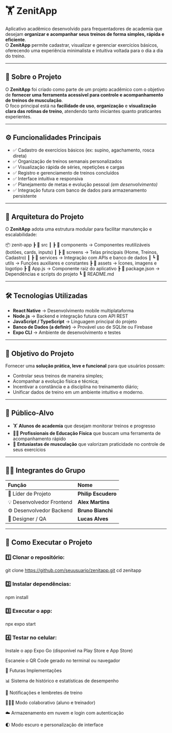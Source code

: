 # 🏋️ **ZenitApp**

Aplicativo acadêmico desenvolvido para frequentadores de academia que desejam **organizar e acompanhar seus treinos de forma simples, rápida e eficiente**.  
O **ZenitApp** permite cadastrar, visualizar e gerenciar exercícios básicos, oferecendo uma experiência minimalista e intuitiva voltada para o dia a dia do treino.

---

## 📱 **Sobre o Projeto**

O **ZenitApp** foi criado como parte de um projeto acadêmico com o objetivo de **fornecer uma ferramenta acessível para controle e acompanhamento de treinos de musculação**.  
O foco principal está na **facilidade de uso**, **organização** e **visualização clara das rotinas de treino**, atendendo tanto iniciantes quanto praticantes experientes.

---

## ⚙️ **Funcionalidades Principais**

- ✅ Cadastro de exercícios básicos (ex: supino, agachamento, rosca direta)  
- ✅ Organização de treinos semanais personalizados  
- ✅ Visualização rápida de séries, repetições e cargas  
- ✅ Registro e gerenciamento de treinos concluídos  
- ✅ Interface intuitiva e responsiva  
- ✅ Planejamento de metas e evolução pessoal *(em desenvolvimento)*  
- ✅ Integração futura com banco de dados para armazenamento persistente  

---

## 🧠 **Arquitetura do Projeto**

O **ZenitApp** adota uma estrutura modular para facilitar manutenção e escalabilidade:  

📦 zenit-app
┣ 📁 src
┃ ┣ 📁 components → Componentes reutilizáveis (botões, cards, inputs)
┃ ┣ 📁 screens → Telas principais (Home, Treinos, Cadastro)
┃ ┣ 📁 services → Integração com APIs e banco de dados
┃ ┗ 📁 utils → Funções auxiliares e constantes
┣ 📁 assets → Ícones, imagens e logotipo
┣ 📄 App.js → Componente raiz do aplicativo
┣ 📄 package.json → Dependências e scripts do projeto
┗ 📄 README.md



---

## 🛠️ **Tecnologias Utilizadas**

- **React Native** → Desenvolvimento mobile multiplataforma  
- **Node.js** → Backend e integração futura com API REST  
- **JavaScript / TypeScript** → Linguagem principal do projeto  
- **Banco de Dados (a definir)** → Provável uso de SQLite ou Firebase  
- **Expo CLI** → Ambiente de desenvolvimento e testes  

---

## 🎯 **Objetivo do Projeto**

Fornecer uma **solução prática, leve e funcional** para que usuários possam:  
- Controlar seus treinos de maneira simples;  
- Acompanhar a evolução física e técnica;  
- Incentivar a constância e a disciplina no treinamento diário;  
- Unificar dados de treino em um ambiente intuitivo e moderno.  

---

## 👥 **Público-Alvo**

- 🏋️ **Alunos de academia** que desejam monitorar treinos e progresso  
- 👨‍🏫 **Profissionais de Educação Física** que buscam uma ferramenta de acompanhamento rápido  
- 💪 **Entusiastas de musculação** que valorizam praticidade no controle de seus exercícios  

---

## 🧑‍💻 **Integrantes do Grupo**

| Função | Nome |
|:-------|:------|
| 🧭 Líder de Projeto | **Philip Escudero** |
| 💡 Desenvolvedor Frontend | **Alex Martins** |
| ⚙️ Desenvolvedor Backend | **Bruno Bianchi** |
| 📲 Designer / QA | **Lucas Alves** |

---

## 🚀 **Como Executar o Projeto**

### 1️⃣ Clonar o repositório:
git clone https://github.com/seuusuario/zenitapp.git
cd zenitapp

### 2️⃣ Instalar dependências:

npm install

### 3️⃣ Executar o app:

npx expo start

### 4️⃣ Testar no celular:

Instale o app Expo Go (disponível na Play Store e App Store)

Escaneie o QR Code gerado no terminal ou navegador


🧭 Futuras Implementações

📊 Sistema de histórico e estatísticas de desempenho

🔔 Notificações e lembretes de treino

🧑‍🤝‍🧑 Modo colaborativo (aluno e treinador)

☁️ Armazenamento em nuvem e login com autenticação

🌓 Modo escuro e personalização de interface

